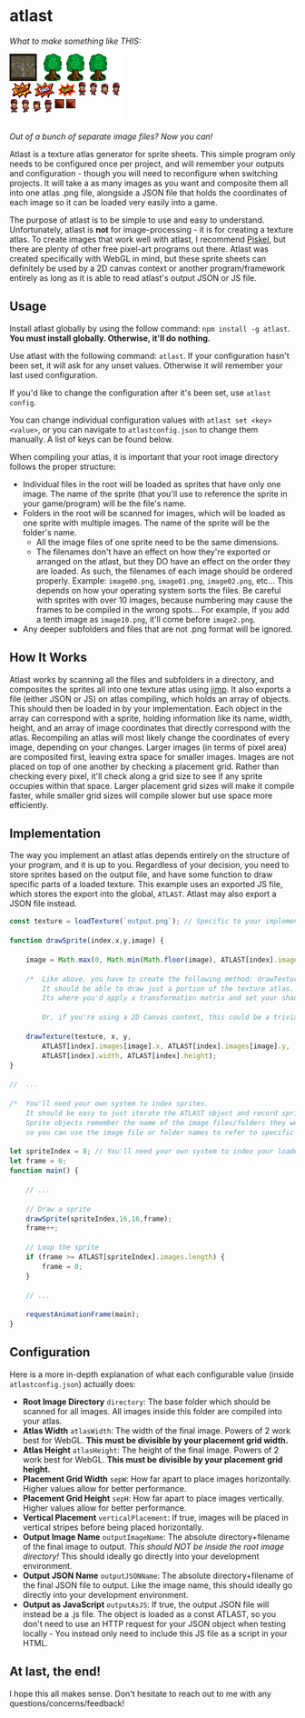 # atlast

*What to make something like THIS:*

![Example Atlas](example/output/atlas.png)

*Out of a bunch of separate image files? Now you can!*

Atlast is a texture atlas generator for sprite sheets. This simple program only needs to be configured once per project, and will remember your outputs and configuration - though you will need to reconfigure when switching projects. It will take a as many images as you want and composite them all into one atlas .png file, alongside a JSON file that holds the coordinates of each image so it can be loaded very easily into a game.

The purpose of atlast is to be simple to use and easy to understand. Unfortunately, atlast is **not** for image-processing - it is for creating a texture atlas. To create images that work well with atlast, I recommend [Piskel](https://www.piskelapp.com/), but there are plenty of other free pixel-art programs out there. Atlast was created specifically with WebGL in mind, but these sprite sheets can definitely be used by a 2D canvas context or another program/framework entirely as long as it is able to read atlast's output JSON or JS file.

## Usage

Install atlast globally by using the follow command: ```npm install -g atlast```. **You must install globally. Otherwise, it'll do nothing.**

Use atlast with the following command: ```atlast```. If your configuration hasn't been set, it will ask for any unset values. Otherwise it will remember your last used configuration.

If you'd like to change the configuration after it's been set, use ```atlast config```.

You can change individual configuration values with ```atlast set <key> <value>```, or you can navigate to `atlastconfig.json` to change them manually. A list of keys can be found below.

When compiling your atlas, it is important that your root image directory follows the proper structure:
* Individual files in the root will be loaded as sprites that have only one image. The name of the sprite (that you'll use to reference the sprite in your game/program) will be the file's name.
* Folders in the root will be scanned for images, which will be loaded as one sprite with multiple images. The name of the sprite will be the folder's name.
  * All the image files of one sprite need to be the same dimensions.
  * The filenames don't have an effect on how they're exported or arranged on the atlast, but they DO have an effect on the order they are loaded. As such, the filenames of each image should be ordered properly. Example: `image00.png`, `image01.png`, `image02.png`, etc... This depends on how your operating system sorts the files. Be careful with sprites with over 10 images, because numbering may cause the frames to be compiled in the wrong spots... For example, if you add a tenth image as `image10.png`, it'll come before `image2.png`.
* Any deeper subfolders and files that are not .png format will be ignored.

## How It Works

Atlast works by scanning all the files and subfolders in a directory, and composites the sprites all into one texture atlas using [jimp](https://www.npmjs.com/package/jimp). It also exports a file (either JSON or JS) on atlas compiling, which holds an array of objects. This should then be loaded in by your implementation. Each object in the array can correspond with a sprite, holding information like its name, width, height, and an array of image coordinates that directly correspond with the atlas. Recompiling an atlas will most likely change the coordinates of every image, depending on your changes. Larger images (in terms of pixel area) are composited first, leaving extra space for smaller images. Images are not placed on top of one another by checking a placement grid. Rather than checking every pixel, it'll check along a grid size to see if any sprite occupies within that space. Larger placement grid sizes will make it compile faster, while smaller grid sizes will compile slower but use space more efficiently.

## Implementation

The way you implement an atlast atlas depends entirely on the structure of your program, and it is up to you. Regardless of your decision, you need to store sprites based on the output file, and have some function to draw specific parts of a loaded texture. This example uses an exported JS file, which stores the export into the global, ```ATLAST```. Atlast may also export a JSON file instead.

```javascript
const texture = loadTexture(`output.png`); // Specific to your implementation - 2D vs. WebGL

function drawSprite(index,x,y,image) {

    image = Math.max(0, Math.min(Math.floor(image), ATLAST[index].images.length));

    /*  Like above, you have to create the following method: drawTexture(...)
        It should be able to draw just a portion of the texture atlas.
        Its where you'd apply a transformation matrix and set your shader's texCoords, based on these arguments.
        
        Or, if you're using a 2D Canvas context, this could be a trivial ctx.drawImage(...) call.*/

    drawTexture(texture, x, y,
        ATLAST[index].images[image].x, ATLAST[index].images[image].y,
        ATLAST[index].width, ATLAST[index].height);
}

//  ...

/*  You'll need your own system to index sprites.
    It should be easy to just iterate the ATLAST object and record sprites from there.
    Sprite objects remember the name of the image files/folders they were compiled from,
    so you can use the image file or folder names to refer to specific sprites in your code. */

let spriteIndex = 8; // You'll need your own system to index your loaded sprites.
let frame = 0;
function main() {

    // ...

    // Draw a sprite
    drawSprite(spriteIndex,16,16,frame);
    frame++;

    // Loop the sprite
    if (frame >= ATLAST[spriteIndex].images.length) {
        frame = 0;
    }

    // ...

    requestAnimationFrame(main);
}
```

## Configuration

Here is a more in-depth explanation of what each configurable value (inside `atlastconfig.json`) actually does:

* **Root Image Directory** ```directory```: The base folder which should be scanned for all images. All images inside this folder are compiled into your atlas.
* **Atlas Width** ```atlasWidth```: The width of the final image. Powers of 2 work best for WebGL. **This must be divisible by your placement grid width.**
* **Atlas Height** ```atlasHeight```: The height of the final image. Powers of 2 work best for WebGL. **This must be divisible by your placement grid height.**
* **Placement Grid Width** ```sepW```: How far apart to place images horizontally. Higher values allow for better performance.
* **Placement Grid Height** ```sepH```: How far apart to place images vertically. Higher values allow for better performance.
* **Vertical Placement** ```verticalPlacement```: If true, images will be placed in vertical stripes before being placed horizontally.
* **Output Image Name** ```outputImageName```: The absolute directory+filename of the final image to output. *This should NOT be inside the root image directory!* This should ideally go directly into your development environment.
* **Output JSON Name** ```outputJSONName```: The absolute directory+filename of the final JSON file to output. Like the image name, this should ideally go directly into your development environment.
* **Output as JavaScript** ```outputAsJS```: If true, the output JSON file will instead be a .js file. The object is loaded as a const ATLAST, so you don't need to use an HTTP request for your JSON object when testing locally - You instead only need to include this JS file as a script in your HTML.

## At last, the end!

I hope this all makes sense. Don't hesitate to reach out to me with any questions/concerns/feedback!
